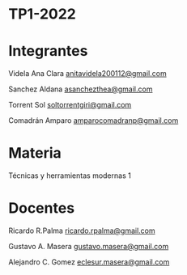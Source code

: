 # TP1-2022
# Integrantes

Videla Ana Clara anitavidela200112@gmail.com

Sanchez Aldana asanchezthea@gmail.com

Torrent Sol soltorrentgiri@gmail.com

Comadrán Amparo amparocomadranp@gmail.com

# Materia

Técnicas y herramientas modernas 1

# Docentes

Ricardo R.Palma
ricardo.rpalma@gmail.com

Gustavo A. Masera
gustavo.masera@gmail.com

Alejandro C. Gomez
eclesur.masera@gmail.com
